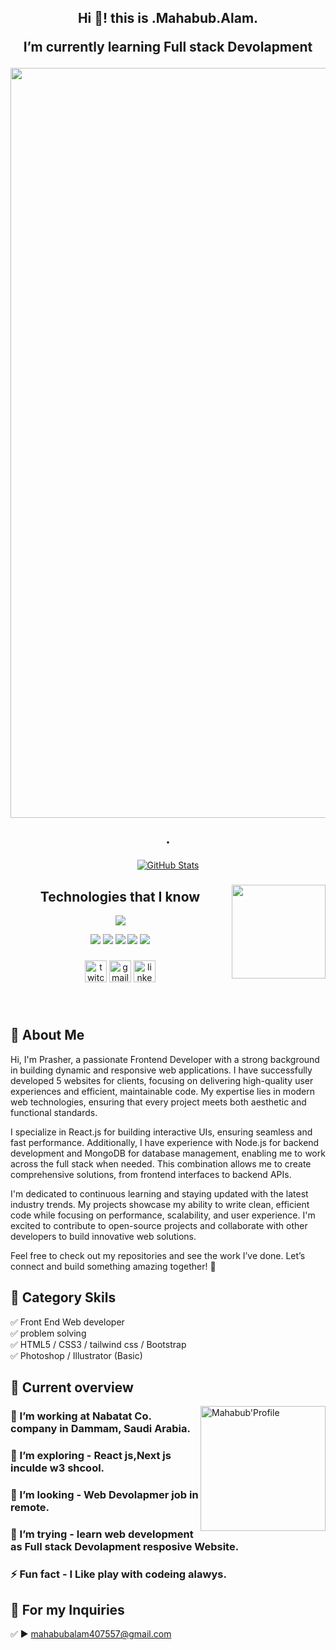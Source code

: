 <h2 align="center">Hi 👋! this is .Mahabub.Alam. 

I’m currently learning Full stack Devolapment 
<br/>

 <img src="https://scontent.fdmm3-1.fna.fbcdn.net/v/t39.30808-6/476240074_1883326022477830_6704285669115443539_n.png?stp=dst-png_s960x960&_nc_cat=106&ccb=1-7&_nc_sid=cc71e4&_nc_ohc=px7mwE2g9XgQ7kNvgHhBs3q&_nc_oc=Adim7yp98jpgKUD_4J6iJ5pN1oQB4hQF-mhjv_cJyNwl-8iUl6xMH761afM07ctqB-gpOFYLcEnHQT4AHrGVWrc8&_nc_zt=23&_nc_ht=scontent.fdmm3-1.fna&_nc_gid=A4vXryWvBLFeCS_TQ4HGXS1&oh=00_AYAf5Hg2F72Clsthvw3Y-SEo-b8QLMnHxumr1fX-8exjeg&oe=67A92D1B" 
     alt="Facebook Image" 
     width="1200">


.</h2>



<div align="center">

</p>
<!-- GitHub Streak Stats -->


<!-- GitHub Stats -->
<a href="https://github.com/anuraghazra/github-readme-stats">
  <img src="https://github-readme-stats.vercel.app/api?username=Mahabub2030&show_icons=true&theme=dark" alt="GitHub Stats" />
</a>



  
</div>

###

<img align="right" height="150" src ="C:\Users\Mahabub\Desktop\MAHABUB\img\support.png" />




 <h2 align="center"> Technologies that I know </h2>
<div id="user-content-toc">
 
</div>
<!--tech stack icons-->
<p align="center">
  <a href="https://skillicons.dev">
    <img src="https://skillicons.dev/icons?i=html,css,mongodb,figma,firebase,github,js,nodejs,vscode&perline=9" />
   
  </a>

</p>

<div align="center">
 <img src="https://github.com/mir-hussain/mir-hussain/blob/main/images/icons/react.png"/>
   <img src="https://skillicons.dev/icons?i=nextjs&perline=9" />
 <img src="https://github.com/mir-hussain/mir-hussain/blob/main/images/icons/express.png"/>
<img src="https://github.com/mir-hussain/mir-hussain/blob/main/images/icons/tailwind.png"/>
<img src="https://github.com/mir-hussain/mir-hussain/blob/main/images/icons/Bootsrap.png"/>

</div>

###

<div align="center">
  <img src="https://img.shields.io/static/v1?message=Twitch&logo=twitch&label=&color=9146FF&logoColor=white&labelColor=&style=for-the-badge" height="35" alt="twitch logo"  />
  <img src="https://img.shields.io/static/v1?message=Gmail&logo=gmail&label=&color=D14836&logoColor=white&labelColor=&style=for-the-badge" height="35" alt="gmail logo"  />
  <img src="https://img.shields.io/static/v1?message=LinkedIn&logo=linkedin&label=&color=0077B5&logoColor=white&labelColor=&style=for-the-badge" height="35" alt="linkedin logo"  />
</div>

###

<br clear="both" align="center">

## 🚀 About Me
Hi, I'm Prasher, a passionate Frontend Developer with a strong background in building dynamic and responsive web applications. I have successfully developed 5 websites for clients, focusing on delivering high-quality user experiences and efficient, maintainable code. My expertise lies in modern web technologies, ensuring that every project meets both aesthetic and functional standards.

I specialize in React.js for building interactive UIs, ensuring seamless and fast performance. Additionally, I have experience with Node.js for backend development and MongoDB for database management, enabling me to work across the full stack when needed. This combination allows me to create comprehensive solutions, from frontend interfaces to backend APIs.

I'm dedicated to continuous learning and staying updated with the latest industry trends. My projects showcase my ability to write clean, efficient code while focusing on performance, scalability, and user experience. I'm excited to contribute to open-source projects and collaborate with other developers to build innovative web solutions.

Feel free to check out my repositories and see the work I’ve done. Let’s connect and build something amazing together! 🚀

## 🚀 Category Skils
✅ Front End Web developer <br> 
✅ problem solving  <br>
✅ HTML5 / CSS3 / tailwind css / Bootstrap <br>
✅ Photoshop / Illustrator (Basic) <br>
###
## :eyes: Current overview

<div align="left">
<a href="https://app.daily.dev/mir"><img align="right" src="https://github.com/" width="200" alt="Mahabub'Profile"/></a>
</div>

### 🔭 I’m working at Nabatat Co. company in Dammam, Saudi Arabia.
### 🌱 I’m exploring - React js,Next js inculde w3 shcool. 
### 👯 I’m looking - Web Devolapmer job in remote. 
### 🤔 I’m trying -  learn web development as Full stack Devolapment resposive Website. 
### ⚡ Fun fact - I Like play with codeing alawys.

## 📧 For my  Inquiries 
✅  ► mahabubalam407557@gmail.com

